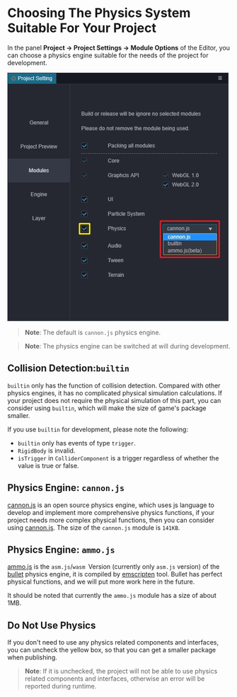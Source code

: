 # Choosing The Physics System Suitable For Your Project

In the panel **Project -> Project Settings -> Module Options** of the Editor, you can choose a physics engine suitable for the needs of the project for development.

![Physics Engine Options](img/physics-module.jpg)

> **Note**: The default is `cannon.js` physics engine.

> **Note**: The physics engine can be switched at will during development.

## Collision Detection:`builtin`

`builtin` only has the function of collision detection. Compared with other physics engines, it has no complicated physical simulation calculations. If your project does not require the physical simulation of this part, you can consider using `builtin`, which will make the size of game's package smaller.

If you use `builtin` for development, please note the following:

- `builtin` only has events of type `trigger`.
- `RigidBody` is invalid.
- `isTrigger` in `ColliderComponent` is a trigger regardless of whether the value is true or false.

## Physics Engine: `cannon.js`

[cannon.js](https://github.com/cocos-creator/cannon.js) is an open source physics engine, which uses js language to develop and implement more comprehensive physics functions, if your project needs more complex physical functions, then you can consider using [cannon.js](https://github.com/cocos-creator/cannon.js). The size of the `cannon.js` module is `141KB`.

## Physics Engine: `ammo.js`

[ammo.js](https://github.com/cocos-creator/ammo.js) is the `asm.js`/`wasm `Version (currently only `asm.js` version) of the [bullet](https://github.com/bulletphysics/bullet3) physics engine, it is compiled by [emscripten](https://github.com/emscripten-core/emscripten) tool. Bullet has perfect physical functions, and we will put more work here in the future.

It should be noted that currently the `ammo.js` module has a size of about 1MB.

## Do Not Use Physics

If you don't need to use any physics related components and interfaces, you can uncheck the yellow box, so that you can get a smaller package when publishing.

> **Note**: If it is unchecked, the project will not be able to use physics related components and interfaces, otherwise an error will be reported during runtime.

<!-- ## Expand the physical backend -->
